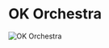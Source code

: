 # OK Orchestra

![OK Orchestra](https://static.wikia.nocookie.net/ajr-music/images/8/8d/OK_Orchestra_Album_Cover.jpg/revision/latest/scale-to-width-down/1000?cb=20210223033101)
